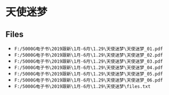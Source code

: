 # 天使迷梦

## Files

- `F:/5000G电子书\2019跟新\1月-6月\1.29\天使迷梦\天使迷梦_01.pdf`
- `F:/5000G电子书\2019跟新\1月-6月\1.29\天使迷梦\天使迷梦_02.pdf`
- `F:/5000G电子书\2019跟新\1月-6月\1.29\天使迷梦\天使迷梦_03.pdf`
- `F:/5000G电子书\2019跟新\1月-6月\1.29\天使迷梦\天使迷梦_04.pdf`
- `F:/5000G电子书\2019跟新\1月-6月\1.29\天使迷梦\天使迷梦_05.pdf`
- `F:/5000G电子书\2019跟新\1月-6月\1.29\天使迷梦\天使迷梦_06.pdf`
- `F:/5000G电子书\2019跟新\1月-6月\1.29\天使迷梦\files.txt`
